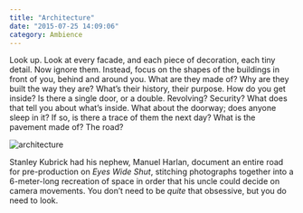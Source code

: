 ```yaml
---
title: "Architecture"
date: "2015-07-25 14:09:06"
category: Ambience
---
```


Look up. Look at every facade, and each piece of decoration, each tiny
detail. Now ignore them. Instead, focus on the shapes of the buildings
in front of you, behind and around you. What are they made of? Why are
they built the way they are? What’s their history, their purpose. How do
you get inside? Is there a single door, or a double. Revolving?
Security? What does that tell you about what’s inside. What about the
doorway; does anyone sleep in it? If so, is there a trace of them the
next day? What is the pavement made of? The road?

![architecture](http://tomabba.com/notabook/architecture.jpg)

Stanley Kubrick had his nephew, Manuel Harlan, document an entire road
for pre-production on *Eyes Wide Shut*, stitching photographs together
into a 6-meter-long recreation of space in order that his uncle could
decide on camera movements. You don’t need to be *quite* that obsessive,
but you do need to look.
